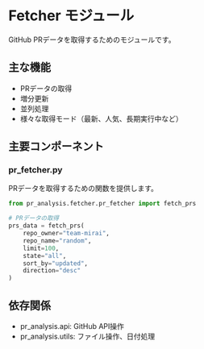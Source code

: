 # Fetcher モジュール

GitHub PRデータを取得するためのモジュールです。

## 主な機能

- PRデータの取得
- 増分更新
- 並列処理
- 様々な取得モード（最新、人気、長期実行中など）

## 主要コンポーネント

### pr_fetcher.py

PRデータを取得するための関数を提供します。

```python
from pr_analysis.fetcher.pr_fetcher import fetch_prs

# PRデータの取得
prs_data = fetch_prs(
    repo_owner="team-mirai",
    repo_name="random",
    limit=100,
    state="all",
    sort_by="updated",
    direction="desc"
)
```

## 依存関係

- pr_analysis.api: GitHub API操作
- pr_analysis.utils: ファイル操作、日付処理
